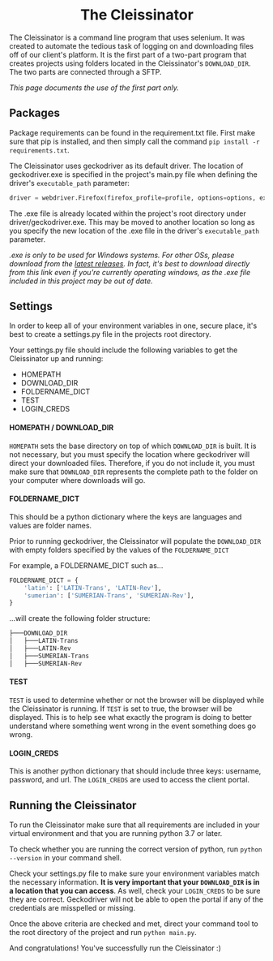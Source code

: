 <h1 align="center">The Cleissinator</h1>

The Cleissinator is a command line program that uses selenium. It was created to automate the tedious task of logging on and downloading files off of our client's platform. It is the first part of a two-part program that creates projects using folders located in the Cleissinator's `DOWNLOAD_DIR`. The two parts are connected through a SFTP.

*This page documents the use of the first part only.*

## Packages
Package requirements can be found in the requirement.txt file. First make sure that pip is installed, and then simply call the command `pip install -r requirements.txt`. 

The Cleissinator uses geckodriver as its default driver. The location of geckodriver.exe is specified in the project's main.py file when defining the driver's `executable_path` parameter:

```python
driver = webdriver.Firefox(firefox_profile=profile, options=options, executable_path=r'./driver/geckodriver.exe')
```

The .exe file is already located within the project's root directory under driver/geckodriver.exe. This may be moved to another location so long as you specify the new location of the .exe file in the driver's `executable_path` parameter.

*.exe is only to be used for Windows systems. For other OSs, please download from the [latest releases](https://github.com/mozilla/geckodriver/releases). In fact, it's best to download directly from this link even if you're currently operating windows, as the .exe file included in this project may be out of date.* 

## Settings
In order to keep all of your environment variables in one, secure place, it's best to create a settings.py file in the projects root directory.

Your settings.py file should include the following variables to get the Cleissinator up and running:

* HOMEPATH
* DOWNLOAD_DIR
* FOLDERNAME_DICT
* TEST
* LOGIN_CREDS

#### HOMEPATH / DOWNLOAD_DIR
`HOMEPATH` sets the base directory on top of which `DOWNLOAD_DIR` is built. It is not necessary, but you must specify the location where geckodriver will direct your downloaded files. Therefore, if you do not include it, you must make sure that `DOWNLOAD_DIR` represents the complete path to the folder on your computer where downloads will go.

#### FOLDERNAME_DICT
This should be a python dictionary where the keys are languages and values are folder names.

Prior to running geckodriver, the Cleissinator will populate the `DOWNLOAD_DIR` with empty folders specified by the values of the `FOLDERNAME_DICT`

For example, a FOLDERNAME_DICT such as...

```python
FOLDERNAME_DICT = {
	'latin': ['LATIN-Trans', 'LATIN-Rev'],
	'sumerian': ['SUMERIAN-Trans', 'SUMERIAN-Rev'],
}
``` 

...will create the following folder structure:

```bash
├───DOWNLOAD_DIR
│   ├───LATIN-Trans
│   ├───LATIN-Rev
│   ├───SUMERIAN-Trans
│   ├───SUMERIAN-Rev
```

#### TEST
`TEST` is used to determine whether or not the browser will be displayed while the Cleissinator is running. If `TEST` is set to true, the browser will be displayed. This is to help see what exactly the program is doing to better understand where something went wrong in the event something does go wrong.

#### LOGIN_CREDS
This is another python dictionary that should include three keys: username, password, and url. The `LOGIN_CREDS` are used to access the client portal.

## Running the Cleissinator

To run the Cleissinator make sure that all requirements are included in your virtual environment and that you are running python 3.7 or later.

To check whether you are running the correct version of python, run `python --version` in your command shell.

Check your settings.py file to make sure your environment variables match the necessary information. **It is very important that your `DOWNLOAD_DIR` is in a location that you can access**. As well, check your `LOGIN_CREDS` to be sure they are correct. Geckodriver will not be able to open the portal if any of the credentials are misspelled or missing. 

Once the above criteria are checked and met, direct your command tool to the root directory of the project and run `python main.py`.

And congratulations! You've successfully run the Cleissinator :)
